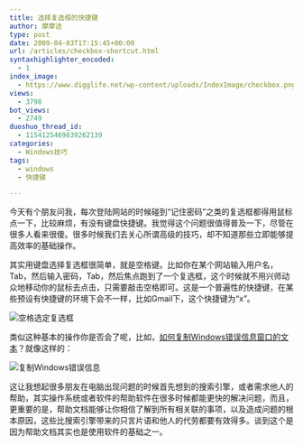 ```yaml
---
title: 选择复选框的快捷键
author: 摩摩诘
type: post
date: 2009-04-03T17:15:45+00:00
url: /articles/checkbox-shortcut.html
syntaxhighlighter_encoded:
  - 1
index_image:
  - https://www.digglife.net/wp-content/uploads/IndexImage/checkbox.png
views:
  - 3798
bot_views:
  - 2749
duoshuo_thread_id:
  - 1154125469839262139
categories:
  - Windows技巧
tags:
  - windows
  - 快捷键

---
```

今天有个朋友问我，每次登陆网站的时候碰到“记住密码”之类的复选框都得用鼠标点一下，比较麻烦，有没有键盘快捷键。我觉得这个问题很值得普及一下，尽管在很多人看来很傻。很多时候我们去关心所谓高级的技巧，却不知道那些立即能够提高效率的基础操作。

其实用键盘选择复选框很简单，就是空格键。比如你在某个网站输入用户名，Tab，然后输入密码，Tab，然后焦点跑到了一个复选框，这个时候就不用兴师动众地移动你的鼠标去点击，只需要敲击空格即可。这是一个普遍性的快捷键，在某些预设有快捷键的环境下会不一样，比如Gmail下，这个快捷键为“x”。

<!--more-->

![空格选定复选框][1]

类似这种基本的操作你是否会了呢，比如，[如何复制Windows错误信息窗口的文本][2]？就像这样的：

![复制Windows错误信息][3]

这让我想起很多朋友在电脑出现问题的时候首先想到的搜索引擎，或者需求他人的帮助，其实操作系统或者软件的帮助软件在很多时候都能更快的解决问题，而且，更重要的是，帮助文档能够让你相信了解到所有相关联的事项，以及造成问题的根本原因，这些比搜索引擎带来的只言片语和他人的代劳都要有效得多。谈到这个是因为帮助文档其实也是使用软件的基础之一。

 [1]: http://digglife.qiniudn.com/wp-content/uploads/archive/checkbox.png
 [2]: https://www.digglife.net/articles/copy-error-message-box-to-clipboard.html "如何复制Windows错误信息窗口的文本"
 [3]: http://digglife.qiniudn.com/wp-content/uploads/3/379/2007/06/messagebox-thumb.png